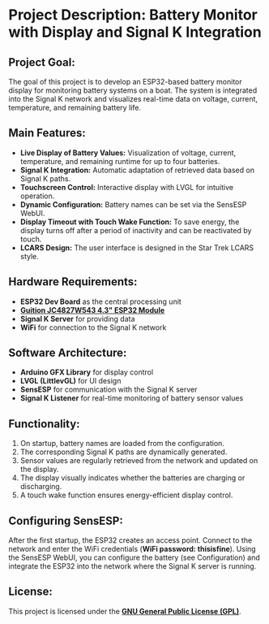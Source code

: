 # Project Description: Battery Monitor with Display and Signal K Integration

## Project Goal:
The goal of this project is to develop an ESP32-based battery monitor display for monitoring battery systems on a boat. The system is integrated into the Signal K network and visualizes real-time data on voltage, current, temperature, and remaining battery life.

## Main Features:

- **Live Display of Battery Values:** Visualization of voltage, current, temperature, and remaining runtime for up to four batteries.
- **Signal K Integration:** Automatic adaptation of retrieved data based on Signal K paths.
- **Touchscreen Control:** Interactive display with LVGL for intuitive operation.
- **Dynamic Configuration:** Battery names can be set via the SensESP WebUI.
- **Display Timeout with Touch Wake Function:** To save energy, the display turns off after a period of inactivity and can be reactivated by touch.
- **LCARS Design:** The user interface is designed in the Star Trek LCARS style.

## Hardware Requirements:

- **ESP32 Dev Board** as the central processing unit
- **[Guition JC4827W543 4.3" ESP32 Module](https://de.aliexpress.com/item/1005006729377800.html)**
- **Signal K Server** for providing data
- **WiFi** for connection to the Signal K network

## Software Architecture:

- **Arduino GFX Library** for display control
- **LVGL (LittlevGL)** for UI design
- **SensESP** for communication with the Signal K server
- **Signal K Listener** for real-time monitoring of battery sensor values

## Functionality:

1. On startup, battery names are loaded from the configuration.
2. The corresponding Signal K paths are dynamically generated.
3. Sensor values are regularly retrieved from the network and updated on the display.
4. The display visually indicates whether the batteries are charging or discharging.
5. A touch wake function ensures energy-efficient display control.

## Configuring SensESP:
After the first startup, the ESP32 creates an access point.
Connect to the network and enter the WiFi credentials (**WiFi password: thisisfine**).
Using the SensESP WebUI, you can configure the battery (see Configuration) and integrate the ESP32 into the network where the Signal K server is running.

## License:
This project is licensed under the [**GNU General Public License (GPL)**](license.md).


